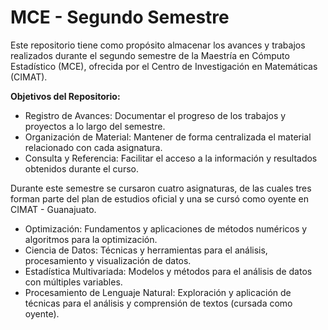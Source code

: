 # MCE - Segundo Semestre

Este repositorio tiene como propósito almacenar los avances y trabajos realizados durante el segundo semestre de la Maestría en Cómputo Estadístico (MCE), ofrecida por el Centro de Investigación en Matemáticas (CIMAT).

**Objetivos del Repositorio:**

* Registro de Avances: Documentar el progreso de los trabajos y proyectos a lo largo del semestre.
* Organización de Material: Mantener de forma centralizada el material relacionado con cada asignatura.
* Consulta y Referencia: Facilitar el acceso a la información y resultados obtenidos durante el curso.


Durante este semestre se cursaron cuatro asignaturas, de las cuales tres forman parte del plan de estudios oficial y una se cursó como oyente en CIMAT - Guanajuato.

* Optimización: Fundamentos y aplicaciones de métodos numéricos y algoritmos para la optimización.
* Ciencia de Datos: Técnicas y herramientas para el análisis, procesamiento y visualización de datos.
* Estadística Multivariada: Modelos y métodos para el análisis de datos con múltiples variables.
* Procesamiento de Lenguaje Natural: Exploración y aplicación de técnicas para el análisis y comprensión de textos (cursada como oyente).
